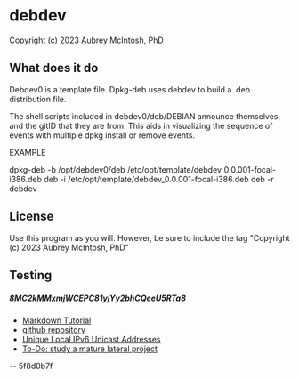 debdev
================================
Copyright (c) 2023 Aubrey McIntosh, PhD


What does it do
----------------

Debdev0 is a template file.  Dpkg-deb uses debdev to build a .deb distribution file.

The shell scripts included in debdev0/deb/DEBIAN announce themselves, and the gitID that they are from.  This aids in visualizing the sequence of events with multiple dpkg install or remove events.

EXAMPLE

dpkg-deb -b /opt/debdev0/deb /etc/opt/template/debdev_0.0.001-focal-i386.deb
deb -i /etc/opt/template/debdev_0.0.001-focal-i386.deb
deb -r debdev


License
-------

Use this program as you will.  However, be sure to include the tag "Copyright (c) 2023 Aubrey McIntosh, PhD"

Testing
-------


##### 8MC2kMMxmjWCEPC81yjYy2bhCQeeU5RTa8
* [Markdown Tutorial](https://agea.github.io/tutorial.md "Markdown Tutorial")
* [github repository](https://github.com/a-mcintosh/debdev.git "github repository")
* [Unique Local IPv6 Unicast Addresses](https://datatracker.ietf.org/doc/html/rfc4193 "Unique Local IPv6 Unicast Addresses")
* [To-Do: study a mature lateral project](http://manpages.ubuntu.com/manpages/jammy/en/man1/git-buildpackage.1.html "Maintain Debian packages in Git")
 
 
 -- 5f8d0b7f
 




